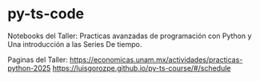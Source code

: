 # py-ts-code
Notebooks del Taller: Practicas avanzadas de programación con Python y Una introducción a las Series De tiempo. 

Paginas del Taller:
https://economicas.unam.mx/actividades/practicas-python-2025
https://luisgorozpe.github.io/py-ts-course/#/schedule
